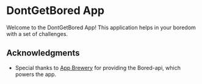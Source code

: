 # DontGetBored App

Welcome to the DontGetBored App! This application helps in your boredom with a set of challenges.


## Acknowledgments

- Special thanks to [App Brewery](https://www.appbrewery.co/) for providing the Bored-api, which powers the app.
